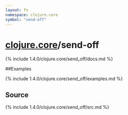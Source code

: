 ```yaml
---
layout: fn
namespace: clojure.core
symbol: "send-off"
---
```


# [clojure.core](../)/send-off

{% include 1.4.0/clojure.core/send_off/docs.md %}

##Examples

{% include 1.4.0/clojure.core/send_off/examples.md %}
## Source
{% include 1.4.0/clojure.core/send_off/src.md %}

